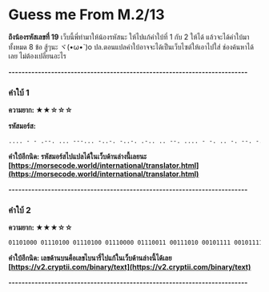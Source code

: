 # Guess me From M.2/13

**ถึงน้องรหัสเลขที่ 19**
เว็บนี้พี่ทำมาให้น้องรหัสนะ ให้ไปแก้คำใบ้ที่ 1 กับ 2 ให้ได้
แล้วจะได้คำใบ้มา ทั้งหมด 8 ข้อ สู้ๆนะ ヾ(•ω•`)o
ปล.ตอนแปลคำใบ้อาจจะได้เป็นเว็บไซต์ให้เอาไปใส่
ช่องค้นหาได้เลย ไม่ต้องเปลี่ยนอะไร

**-------------------------------------------------------------------------**

### คำใบ้ 1
**ความยาก: ★★☆☆☆**


**รหัสมอร์ส:**
```markdown
.... - - .--. ... ---... -..-. -..-. .-.. .. --. .... - -. .. -. --. -.-. -.- .-.-.- --. .. - .... ..- -... .-.-.- .. --- -..-. .... .. -. - ..-. --- .-. -.-- --- ..-
```


**คำใบ้อีกนิด: รหัสมอร์สไปแปลได้ในเว็บด้านล่างนี้เลยนะ**
**[https://morsecode.world/international/translator.html](https://morsecode.world/international/translator.html)**

**-------------------------------------------------------------------------**

### คำใบ้ 2
**ความยาก: ★★★☆☆**

```markdown
01101000 01110100 01110100 01110000 01110011 00111010 00101111 00101111 01101100 01101001 01100111 01101000 01110100 01101110 01101001 01101110 01100111 01100011 01101011 00101110 01100111 01101001 01110100 01101000 01110101 01100010 00101110 01101001 01101111 00101111 01110100 01101111 01101011 01100101 01101110 01100011 01101101 01100100 00101111
```

**คำใบ้อีกนิด: เลขด้านบนคือเลขไบนารี่ไปแก้ในเว็บด้านล่างนี้ได้เลย**
**[https://v2.cryptii.com/binary/text](https://v2.cryptii.com/binary/text)**

**-------------------------------------------------------------------------**
